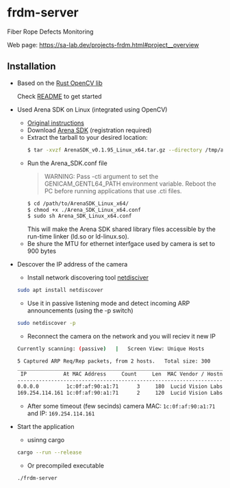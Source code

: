 # frdm-server

Fiber Rope Defects Monitoring

Web page: https://sa-lab.dev/projects-frdm.html#project__overview

## Installation

- Based on the [Rust OpenCV lib](https://github.com/twistedfall/opencv-rust?tab=readme-ov-file)

   Check [README](https://github.com/twistedfall/opencv-rust/blob/master/INSTALL.md) to get started

- Used Arena SDK on Linux (integrated using OpenCV)
    - [Original instructions](https://support.thinklucid.com/using-opencv-with-arena-sdk-on-linux/)
    - Download [Arena SDK](https://thinklucid.com/downloads-hub/) (registration required)
    - Extract the tarball to your desired location:  
      ```bash
      $ tar -xvzf ArenaSDK_v0.1.95_Linux_x64.tar.gz --directory /tmp/arena/
      ```
    - Run the Arena_SDK.conf file
      > WARNING: Pass -cti argument to set the GENICAM_GENTL64_PATH environment variable.
            Reboot the PC before running applications that use .cti files.
      ```bash
      $ cd /path/to/ArenaSDK_Linux_x64/
      $ chmod +x ./Arena_SDK_Linux_x64.conf 
      $ sudo sh Arena_SDK_Linux_x64.conf
      ```
      This will make the Arena SDK shared library files accessible by the run-time linker (ld.so or ld-linux.so).
    - Be shure the MTU for ethernet interfgace used by camera is set to 900 bytes


- Descover the IP address of the camera

  - Install network discovering tool [netdisciver](https://github.com/alexxy/netdiscover)

  ```bash
  sudo apt install netdiscover
  ```
  
  - Use it in passive listening mode and detect incoming ARP announcements (using the -p switch) 
  ```bash
  sudo netdiscover -p
  ```
  
  - Reconnect the camera on the network and you will reciev it new IP
  ```bash
  Currently scanning: (passive)   |   Screen View: Unique Hosts

  5 Captured ARP Req/Rep packets, from 2 hosts.   Total size: 300
  _____________________________________________________________________________
   IP            At MAC Address     Count     Len  MAC Vendor / Hostname      
  -----------------------------------------------------------------------------
  0.0.0.0         1c:0f:af:90:a1:71      3     180  Lucid Vision Labs
  169.254.114.161 1c:0f:af:90:a1:71      2     120  Lucid Vision Labs
  ```
  - After some timeout (few secinds) camera MAC: `1c:0f:af:90:a1:71` and IP: `169.254.114.161`

- Start the application
  
  - usinng cargo
  ```bash
  cargo --run --release
  ```
  
  - Or precompiled executable
  ```bash
  ./frdm-server
  ```

